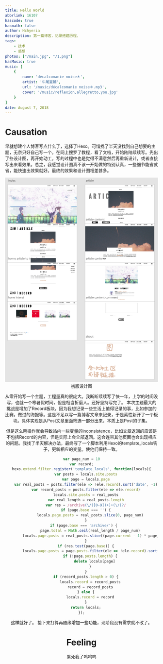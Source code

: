 ```yaml
---
title: Hello World
abbrlink: 16107
hascode: true
hasmath: false
author: Hchyeria
description: 第一篇博客，记录搭建历程。
tags:
    - 技术
    - 感想
photos: ["/main.jpg", "/1.png"]
hasMusic: true
music: [
    {
        name: 'décalcomanie noise＊',
        artist: '牛尾憲輔',
        url: '/music/décalcomanie noise＊.mp3',
        cover: '/music/reflexion,allegretto,you.jpg'
    }
]
date: August 7, 2018
---
```


# Causation

早就想建个人博客写点什么了，选择了Hexo。可惜找了半天没找到自己想要的主题，无奈只好自己写一个。在网上搜罗了教程，看了文档，开始陆陆续续写。先出了些设计图，再开始动工。写的过程中也是觉得不满意然后再重新设计，或者直接写出来看效果。总之，我感觉设计图真不该一开始做的特别认真，一些细节能省就省，能快速出效果就好。最终的效果和设计图相差甚多。
<div align=center><img class="post-img-middle" src="/posts/16107/1.png" />
<div align=center class="img-undertext">初版设计图<div class="img-undertext-divi">

从零开始写一个主题，工程量真的很庞大。我断断续续写了快一年，上学的时间没写，也就一个寒暑假时间，但是相当折磨人。还好坚持写完了。
本次主题最大的挑战是增加了<span class="text-highlight">Record</span>板块，因为我想记录一些生活上值得记录的事，比如参加的比赛，做过的海报等。这是不足以写一篇博客文章来记录，于是索性新开了一个板块。具体实现是从Post文章里面筛选一部分出来，本质上是Post的子集。

但是这么瞎操作就会导致站内一些变量的inconsistence，比如文章返回的应该是不包括Record的内容，但是实际上会全部返回。这会连带其他页面也会出现相应的问题。我找了半天解决办法，最终写了一个脚本利用Hexo的<span class="text-highlight">template_locals</span>钩子，更新相应的变量。使他们保持一致。

```javascript
var page_num = 10
var record;
hexo.extend.filter.register('template_locals', function(locals){
    var posts = locals.site.posts
    var page = locals.page
    var real_posts = posts.filter(ele => !ele.record).sort('date', -1)
    var record_posts = posts.filter(ele => ele.record)
    locals.site.posts = real_posts
    var real_length = real_posts.length
    var res = /archive(\/([0-9])+)+(\/)?/
    if (page.base === '') {
        locals.page.posts = real_posts.slice(0, page_num)
    }
    if (page.base === 'archive/') {  
        page.total = Math.ceil(real_length / page_num)
        locals.page.posts = real_posts.slice((page.current - 1) * page_num, page.current * page_num)
    }
    if (res.test(page.base)) {
        locals.page.posts = page.posts.filter(ele => !ele.record).sort('date', -1)
        if (!page.posts.length) {
            delete locals[page]
        }
    }
    if (record_posts.length > 0) {
        locals.record = record_posts
        record = record_posts
    } else {
        locals.record = record
    }
    return locals;
});

```

这样就好了。
接下来打算再随缘增加一些功能，现阶段没有需求就不改了。

# Feeling

累死我了呜呜呜